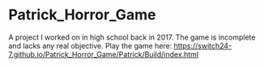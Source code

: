 # Patrick_Horror_Game
A project I worked on in high school back in 2017. The game is incomplete and lacks any real objective.
Play the game here: https://switch24-7.github.io/Patrick_Horror_Game/Patrick/Build/index.html
